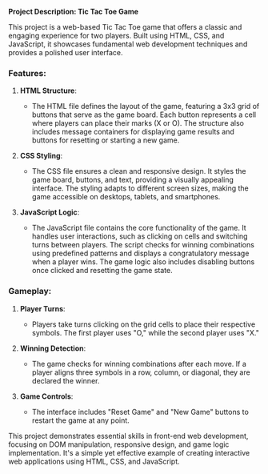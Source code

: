 **Project Description: Tic Tac Toe Game**

This project is a web-based Tic Tac Toe game that offers a classic and engaging experience for two players. Built using HTML, CSS, and JavaScript, it showcases fundamental web development techniques and provides a polished user interface.

### Features:

1. **HTML Structure**:
   - The HTML file defines the layout of the game, featuring a 3x3 grid of buttons that serve as the game board. Each button represents a cell where players can place their marks (X or O). The structure also includes message containers for displaying game results and buttons for resetting or starting a new game.

2. **CSS Styling**:
   - The CSS file ensures a clean and responsive design. It styles the game board, buttons, and text, providing a visually appealing interface. The styling adapts to different screen sizes, making the game accessible on desktops, tablets, and smartphones.

3. **JavaScript Logic**:
   - The JavaScript file contains the core functionality of the game. It handles user interactions, such as clicking on cells and switching turns between players. The script checks for winning combinations using predefined patterns and displays a congratulatory message when a player wins. The game logic also includes disabling buttons once clicked and resetting the game state.

### Gameplay:

1. **Player Turns**:
   - Players take turns clicking on the grid cells to place their respective symbols. The first player uses "O," while the second player uses "X."

2. **Winning Detection**:
   - The game checks for winning combinations after each move. If a player aligns three symbols in a row, column, or diagonal, they are declared the winner.

3. **Game Controls**:
   - The interface includes "Reset Game" and "New Game" buttons to restart the game at any point.

This project demonstrates essential skills in front-end web development, focusing on DOM manipulation, responsive design, and game logic implementation. It's a simple yet effective example of creating interactive web applications using HTML, CSS, and JavaScript.
